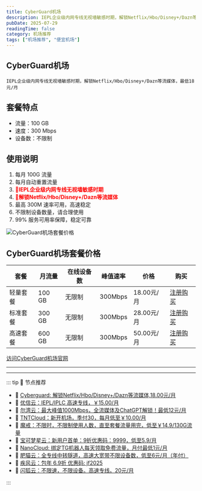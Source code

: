 ```yaml
---
title: CyberGuard机场
description: IEPL企业级内网专线无视墙敏感时期，解锁Netflix/Hbo/Disney+/Dazn等流媒体，最低18元/月
pubDate: 2025-07-29
readingTime: false
category: 机场推荐
tags: ["机场推荐", "便宜机场"]
---
```


## CyberGuard机场

    IEPL企业级内网专线无视墙敏感时期，解锁Netflix/Hbo/Disney+/Dazn等流媒体，最低18元/月

## 套餐特点

- 流量：100 GB
- 速度：300 Mbps
- 设备数：不限制

## 使用说明

1. 每月 100G 流量
2. 每月自动重置流量
3. **<span style="color: red;">💛IEPL企业级内网专线无视墙敏感时期</span>**
4. **<span style="color: red;">💛解锁Netflix/Hbo/Disney+/Dazn等流媒体</span>**
5. 最高 300M 速率可用，高速稳定
6. 不限制设备数量，请合理使用
7. 99% 服务可用率保障，稳定可靠

![CyberGuard机场套餐价格](/assets/cyberguard.png "CyberGuard机场套餐价格")

## CyberGuard机场套餐价格

| 套餐 | 月流量 | 在线设备数 | 峰值速率 | 价格 | 购买 |
| --- | --- | --- | --- | --- | --- |
| 轻量套餐 | 100 GB | 无限制 | 300Mbps | 18.00元/月 | [注册购买](hhttps://www.cyberguard.best/#/register?code=XsreC0T5) |
| 标准套餐 | 300 GB | 无限制 |300Mbps | 28.00元/月 | [注册购买](hhttps://www.cyberguard.best/#/register?code=XsreC0T5) |
| 高速套餐 | 600 GB | 无限制 | 300Mbps | 50.00元/月 |  [注册购买](hhttps://www.cyberguard.best/#/register?code=XsreC0T5) |

[访问CyberGuard机场官网](hhttps://www.cyberguard.best/#/register?code=XsreC0T5)

---------
---------

::: tip 🎉 节点推荐
- 🚀 [Cyberguard: 解锁Netflix/Hbo/Disney+/Dazn等流媒体,18.00元/月](https://www.cyberguard.best/#/register?code=XsreC0T5)<br>
- 🚀 [优信云：IEPL/IPLC 高速专线，￥15.00/月](https://www.优信云.com/#/register?code=JRtE5uIV)<br>
- 🚀 [尔湾云：最大峰值1000Mbps，全流媒体及ChatGPT解锁！最低12元/月](https://erwan6.net/auth/register?code=BoObCd)<br>
- 🚀 [TNTCloud：新开机场，季付30，每月低至￥10.00/月](https://haibing822.tntvipaff.cc/#/register?code=GtjJVgml)<br>
- 🚀 [魔戒：不限时，不限制使用人数，直至套餐流量用完，低至￥14.9/130G流量](https://mojie.app/#/register?code=sSdtPtLo)<br>
- 🚀 [宝可梦星云：新用户首单：9折优惠码：9999，低至5.9/月 ](https://a.suola.link/pokemon)<br>
- 🚀 [NanoCloud: 绑定TG机器人每天领取免费流量，月付最低1元/月](https://edu.uodoo.bid/auth/register?code=JMiOQDHf)<br>
- 🚀 [肥猫云：全专线中转隧道，高速大宽带不限设备数，低至6元/月（年付）](https://fchb1188.fcvipaff.cc/register?aff=X1vZd2wf)<br>
- 🚀 [疾风云：包年 6.9折 优惠码: jf2025](https://homes.tr25.cn?code=ReCm)<br>
- 🚀 [闪狐云：不限速，不限设备。高速专线。20元/月](https://inv02.ffaff.cc/register?aff=WQApz2pv)

:::

